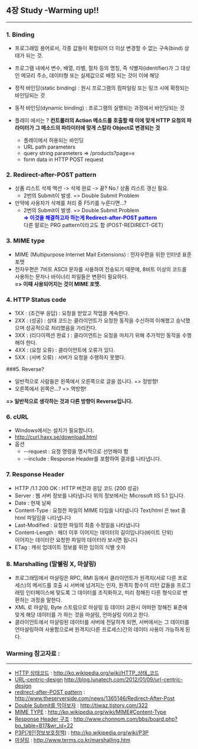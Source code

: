 ## 4장 Study -Warming up!!
---

### 1. Binding

- 프로그래밍 용어로서, 각종 값들이 확정되어 더 이상 변경할 수 없는 구속(bind) 상태가 되는 것.
- 프로그램 내에서 변수, 배열, 라벨, 절차 등의 명칭, 즉 식별자(identifier)가 그 대상인 메모리 주소, 데이터형 또는 실제값으로 배정 되는 것이 이에 해당
- 정적 바인딩(static binding) : 원시 프로그램의 컴파일링 또는 링크 시에 확정되는 바인딩되는 것
- 동적 바인딩(dynamic binding) : 프로그램의 실행되는 과정에서 바인딩되는 것

- 플레이 에서는 ?
  **컨트롤러의 Action 메소드를 호출할 때 이에 맞게 HTTP 요청의 파라미터가 그 메소드의 파라미터에 맞게 스칼라 Object로 변경되는 것**
    - 플레이에서 허용되는 바인딩
    - URL path parameters
    - query string parameters            => /products?page=x
    - form data in HTTP POST request
    
### 2. Redirect-after-POST pattern

- 상품 리스트 삭제 액션 -> 삭제 완료 -> 끝? No.! 상품 리스트 갱신 필요.
	- 2번의 Submit이 발생. => Double Submit Problem
- 만약에 사용자가 삭제를 처리 중 F5키를 누른다면…?
	- 2번의 Submit이 발생. => Double Submit Problem<br>
<font color="blue">**=> 이것을 해결하고자 하는게 Redirect-after-POST pattern**</font><br>
다른 말로는 PRG pattern이라고도 함 (POST-REDIRECT-GET)

### 3. MIME type

- MIME (Multipurpose Internet Mail Extensions) : 전자우편을 위한 인터넷 표준 포맷
- 전자우편은 7비트 ASCII 문자를 사용하여 전송되기 때문에, 8비트 이상의 코드를 사용하는 문자나 바이너리 파일들은 변환이 필요하다. <br>
**=>  이때 사용되어지는 것이 MIME 포맷.**

### 4. HTTP Status code

- 1XX : (조건부 응답) : 요청을 받았고 작업을 계속한다.
- 2XX : (성공)       : 상태 코드는 클라이언트가 요청한 동작을 수신하여 이해했고 승낙했으며 성공적으로 처리했음을 가리킨다.
- 3XX : (리다이렉션 완료 ) : 클라이언트는 요청을 마치기 위해 추가적인 동작을 수행해야 한다.
- 4XX : (요청 오류)   : 클라이언트에 오류가 있다.
- 5XX : (서버 오류)   : 서버가 요청을 수행하지 못했다.

###5. Reverse?

- 일반적으로 사람들은 왼쪽에서 오른쪽으로 글을 씁니다. => 정방향!
- 오른쪽에서 왼쪽은…? => 역방향!

**=> 일반적으로 생각하는 것과 다른 방향이 Reverse입니다.**
	
### 6. cURL

- Windows에서는 설치가 필요합니다.
- http://curl.haxx.se/download.html
- 옵션
	- --request : 요청 명령을 명시적으로 선언해야 함
	- --include : Response Header를 포함하여 결과를 나타냅니다.

### 7. Response Header

- HTTP /1.1 200 OK : HTTP 버전과 응답 코드 (200 성공)
- Server : 웹 서버 정보를 나타냅니다
	   위의 정보에서는 Microsoft IIS 5.1 입니다. 
- Date :  현재 날짜 
- Content-Type : 요청한 파일의 MIME 타입을 나타냅니다
		       Text/html 은 text 중 html 파일임을 나타냅니다 
- Last-Modified : 요청한 파일의 최종 수정일을 나타냅니다
- Content-Length : 헤더 이후 이어지는 데이터의 길이입니다(바이트 단위)<br>
이어지는 데이터란 요청한 파일의 데이터라 보시면 됩니다 
- ETag : 캐쉬 업데이트 정보를 위한 임의의 식별 숫자

### 8. Marshalling (말쉘링 X, 마샬링)
 
- 프로그래밍에서 마샬링은 RPC, RMI 등에서 클라이언트가 원격지(서로 다른 프로세스)의 메서드를 호출 시 서버에 넘겨지는 인자, 원격지 함수의 리턴 값들을 프로그래밍 인터페이스에 맞도록 그 데이터를 조직화하고, 미리 정해진 다른 형식으로 변환하는 과정을 말한다.
- XML 로 마샬링, Byte 스트림으로 마샬링 등 데이터 교환시 어떠한 정해진 표준에 맞게 해당 데이터를 가 하는 것을 마샬링, 언마샬링 이라고 한다.
- 클라이언트에서 마샬링된 데이터를 서버에 전달하게 되면, 서버에서는 그 데이터를 언마샬링하여 사용함으로써 원격지(다른 프로세스)간의 데이터 사용이 가능하게 된다.

### Warming 참고자료 :
---
* [HTTP 상태코드](http://ko.wikipedia.org/wiki/HTTP_상태_코드) : http://ko.wikipedia.org/wiki/HTTP_상태_코드
* [URL-centric-design](http://blog.lunatech.com/2012/01/09/url-centric-design) http://blog.lunatech.com/2012/01/09/url-centric-design
* [redirect-after-POST pattern](http://www.theserverside.com/news/1365146/Redirect-After-Post) : http://www.theserverside.com/news/1365146/Redirect-After-Post
* [Double Submit를 막아보자](tiwaz.tistory.com/322) : http://tiwaz.tistory.com/322
* [MIME TYPE](http://ko.wikipedia.org/wiki/MIME#Content-Type) : http://ko.wikipedia.org/wiki/MIME#Content-Type
* [Response Header 구조](http://www.chonnom.com/bbs/board.php?bo_table=B17&wr_id=22) : http://www.chonnom.com/bbs/board.php?bo_table=B17&wr_id=22
* [P3P(개인정보보호정책)](http://ko.wikipedia.org/wiki/P3P) : http://ko.wikipedia.org/wiki/P3P
* [마샬링](http://www.terms.co.kr/marshalling.htm) : http://www.terms.co.kr/marshalling.htm
